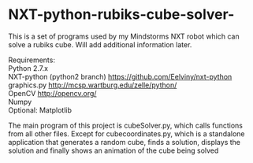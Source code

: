 # NXT-python-rubiks-cube-solver-

This is a set of programs used by my Mindstorms NXT robot which can solve a rubiks cube. Will add additional information later.

Requirements:  
Python 2.7.x  
NXT-python (python2 branch) https://github.com/Eelviny/nxt-python  
graphics.py http://mcsp.wartburg.edu/zelle/python/  
OpenCV http://opencv.org/  
Numpy  
Optional: Matplotlib  

The main program of this project is cubeSolver.py, which calls functions from all other files. Except for cubecoordinates.py,
which is a standalone application that generates a random cube, finds a solution, displays the solution and finally shows an
animation of the cube being solved
